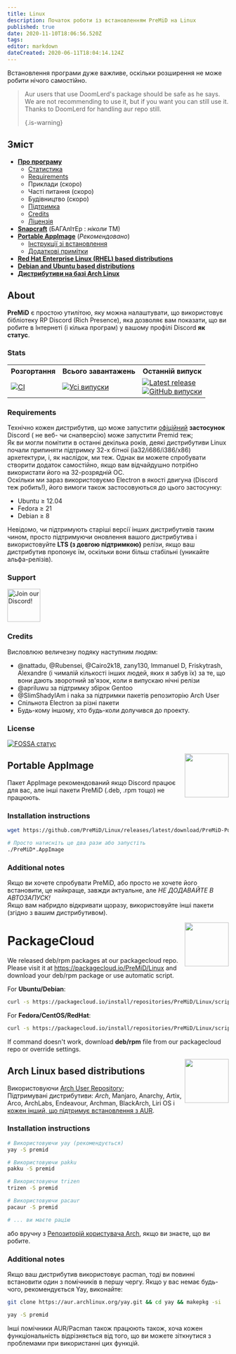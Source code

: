 ```yaml
---
title: Linux
description: Початок роботи із встановленням PreMiD на Linux
published: true
date: 2020-11-10T18:06:56.520Z
tags:
editor: markdown
dateCreated: 2020-06-11T18:04:14.124Z
---
```


Встановлення програми дуже важливе, оскільки розширення не може робити нічого самостійно.

> Aur users that use DoomLerd's package should be safe as he says. We are not recommending to use it, but if you want you can still use it. Thanks to DoomLerd for handling aur repo still. 
> 
> {.is-warning}

## Зміст

- **[Про програму](#about)**
  - [Статистика](#stats)
  - [Requirements](#requirements)
  - Приклади (скоро)
  - Часті питання (скоро)
  - Будівництво (скоро)
  - [Підтримка](#support)
  - [Credits](#credits)
  - [Ліцензія](#license)
- **[Snapcraft](#snapcraft)** (БАГАлІтЕр : _ніколи_ TM️)
- **[Portable AppImage](#appimage)** (_Рекомендовано_)
  - [Інструкції зі встановлення](#appimageinstall)
  - [Додаткові примітки](#appimagenotes)
- [**Red Hat Enterprise Linux (RHEL) based distributions**](#packagecloud)
- [**Debian and Ubuntu based distributions**](#packagecloud)
- [**Дистрибутиви на базі Arch Linux**](#arch)

<a name="about"></a>

## About

**PreMiD** є простою утилітою, яку можна налаштувати, що використовує бібліотеку RP Discord (Rich Presence), яка дозволяє вам показати, що ви робите в Інтернеті (і кілька програм) у вашому профілі Discord **як статус**.

<a name="stats"></a>

### Stats

<table>
  <tr>
    <th>Розгортання</th>
    <th>Всього завантажень</th>
    <th>Останній випуск</th>
  </tr>
  <tr>
    <td><a href="https://github.com/PreMiD/Linux/actions"><img src="https://github.com/PreMiD/Linux/workflows/CI/badge.svg?branch=master&event=push" alt="CI"></a></td>
    <td><a href="https://github.com/PreMiD/Linux/releases"><img src="https://img.shields.io/github/downloads/PreMiD/Linux/total.svg?maxAge=86400" alt="Усі випуски"></a></td>
    <td><a href="https://github.com/PreMiD/Linux/releases/latest"><img src="https://img.shields.io/github/v/release/PreMiD/Linux.svg?maxAge=86400" alt="Latest release"><br><img src="https://img.shields.io/github/downloads/PreMiD/Linux/latest/total.svg?maxAge=86400" alt="GitHub випуски"></a></td>
  </tr>
</table>

<a name="requirements"></a>

### Requirements

Технічно кожен дистрибутив, що може запустити [офіційний](https://discordapp.com/download) **застосунок** Discord ( не веб- чи снапверсію) може запустити Premid теж;</br> Як ви могли помітити в останні декілька років, деякі дистрибутиви Linux почали припиняти підтримку 32-х бітної (ia32/i686/i386/x86) архетектури, і, як наслідок, ми теж. Однак ви можете спробувати створити додаток самостійно, якщо вам відчайдушно потрібно використати його на 32-розрядній ОС.</br> Оскільки ми зараз використовуємо Electron в якості двигуна (Discord теж робить!), його вимоги також застосовуються до цього застосунку:

- Ubuntu ≥ 12.04
- Fedora ≥ 21
- Debian ≥ 8

Невідомо, чи підтримують старіші версії інших дистрибутивів таким чином, просто підтримуючи оновлення вашого дистрибутива і використовуйте **LTS (з довгою підтримкою)** релізи, якщо ваш дистрибутив пропонує їм, оскільки вони більш стабільні (уникайте альфа-релізів).

<a name="support"></a>

### Support

<div>
  <a target="_blank" href="https://discord.premid.app/" title="Приєднуйтеся до нашого Discord!">
    <img height="75px" draggable="false" src="https://discordapp.com/api/guilds/493130730549805057/widget.png?style=banner2" alt="Join our Discord!">
  </a>
</div>

<a name="credits"></a>

### Credits

Висловлюю величезну подяку наступним людям:

- @nattadu, @Rubensei, @Cairo2k18, zany130, Immanuel D, Friskytrash, Alexandre (і чималій кількості інших людей, яких я забув їх) за те, що вони дають зворотний зв'язок, коли я випускаю нічні релізи
- @apriluwu за підтримку збірок Gentoo
- @SlimShadyIAm і naka за підтримки пакетів репозиторію Arch User
- Спільнота Electron за різні пакети
- Будь-кому іншому, хто будь-коли долучився до проекту.

<a name="license"></a>

### License

[![FOSSA статус](https://app.fossa.io/api/projects/git%2Bgithub.com%2FPreMiD%2FLinux.svg?type=large)](https://app.fossa.io/projects/git%2Bgithub.com%2FPreMiD%2FLinux?ref=badge_large)

<img src="https://i.imgur.com/ACAxtmA.png" width="100" height="100" align="right"></img>
<a name="snapcraft"></a>

## Portable AppImage

Пакет AppImage рекомендований якщо Discord працює для вас, але інші пакети PreMiD (.deb, .rpm тощо) не працюють.

<a name="appimageinstall"></a>

### Installation instructions

```bash
wget https://github.com/PreMiD/Linux/releases/latest/download/PreMiD-Portable.AppImage && chmod a+x PreMiD*.AppImage
```

```bash
# Просто натисніть це два рази або запустіть
./PreMiD*.AppImage
```

<a name="appimagenotes"></a>

### Additional notes

Якщо ви хочете спробувати PreMiD, або просто не хочете його встановити, це найкраще, завжди актуальне, але _НЕ ДОДАВАЙТЕ В АВТОЗАПУСК!_</br>Якщо вам набридло відкривати щоразу, використовуйте інші пакети (згідно з вашим дистрибутивом).

<img src="https://raw.githubusercontent.com/PreMiD/Linux/master/.github/packagecloud.png" width="100" height="100" align="right"></img>
<a name="packagecloud"></a>

# PackageCloud

We released deb/rpm packages at our packagecloud repo. Please visit it at https://packagecloud.io/PreMiD/Linux and download your deb/rpm package or use automatic script.

For **Ubuntu/Debian**:

```bash
curl -s https://packagecloud.io/install/repositories/PreMiD/Linux/script.deb.sh | sudo bash
```

For **Fedora/CentOS/RedHat**:

```bash
curl -s https://packagecloud.io/install/repositories/PreMiD/Linux/script.rpm.sh | sudo bash
```

If command doesn't work, download **deb/rpm** file from our packagecloud repo or override settings.

<a name="arch"></a>
<img src="https://raw.githubusercontent.com/PreMiD/Linux/86ae2fbd49499785281f388a5305b06e0d3ecfea/.github/iusearchbtw.svg" width="100" height="100" align="right"></img>

## Arch Linux based distributions

Використовуючи [Arch User Repository](https://aur.archlinux.org/packages/premid);</br> Підтримувані дистрибутиви: _Arch_, Manjaro, Anarchy, Artix, Arco, ArchLabs, Endeavour, Archman, BlackArch, Liri OS і [кожен інший, що підтримує встановлення з AUR](https://wiki.archlinux.org/index.php/Arch-based_distributions#Active).

<a name="archinstall"></a>

### Installation instructions

```bash
# Використовуючи yay (рекомендується)
yay -S premid
```

```bash
# Використовуючи pakku
pakku -S premid
```

```bash
# Використовуючи trizen
trizen -S premid
```

```bash
# Використовуючи pacaur
pacaur -S premid
```

```bash
# ... ви маєте рацію
```

або вручну з [Репозиторій користувача Arch](https://aur.archlinux.org/packages/premid), якщо ви знаєте, що ви робите.

<a name="archnotes"></a>

### Additional notes

Якщо ваш дистрибутив використовує pacman, тоді ви повинні встановити один з помічників в першу чергу. Якщо у вас немає будь-чого, рекомендується Yay, виконайте:

```bash
git clone https://aur.archlinux.org/yay.git && cd yay && makepkg -si
```

```bash
yay -S premid
```

Інші помічники AUR/Pacman також працюють також, хоча кожен функціональність відрізняється від того, що ви можете зіткнутися з проблемами при використанні цих функцій.